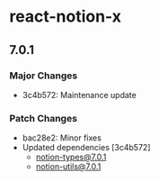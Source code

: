# react-notion-x

## 7.0.1

### Major Changes

- 3c4b572: Maintenance update

### Patch Changes

- bac28e2: Minor fixes
- Updated dependencies [3c4b572]
  - notion-types@7.0.1
  - notion-utils@7.0.1
